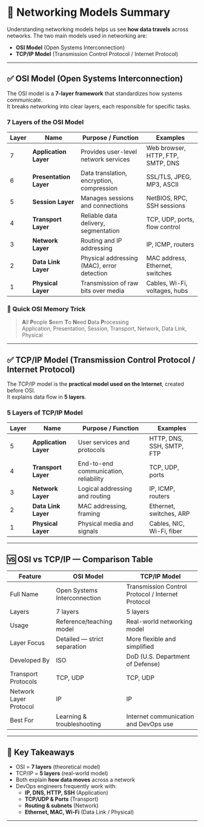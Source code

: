 # 📡 Networking Models Summary

Understanding networking models helps us see **how data travels** across networks. The two main models used in networking are:

- **OSI Model** (Open Systems Interconnection)
- **TCP/IP Model** (Transmission Control Protocol / Internet Protocol)

---

## ✅ OSI Model (Open Systems Interconnection)

The OSI model is a **7-layer framework** that standardizes how systems communicate.  
It breaks networking into clear layers, each responsible for specific tasks.

### **7 Layers of the OSI Model**

| Layer | Name | Purpose / Function | Examples |
|------|------|--------------------|---------|
| 7 | **Application Layer** | Provides user-level network services | Web browser, HTTP, FTP, SMTP, DNS |
| 6 | **Presentation Layer** | Data translation, encryption, compression | SSL/TLS, JPEG, MP3, ASCII |
| 5 | **Session Layer** | Manages sessions and connections | NetBIOS, RPC, SSH sessions |
| 4 | **Transport Layer** | Reliable data delivery, segmentation | TCP, UDP, ports, flow control |
| 3 | **Network Layer** | Routing and IP addressing | IP, ICMP, routers |
| 2 | **Data Link Layer** | Physical addressing (MAC), error detection | MAC address, Ethernet, switches |
| 1 | **Physical Layer** | Transmission of raw bits over media | Cables, Wi-Fi, voltages, hubs |

### 🧠 Quick OSI Memory Trick

> **A**ll **P**eople **S**eem **T**o **N**eed **D**ata **P**rocessing  
Application, Presentation, Session, Transport, Network, Data Link, Physical

---

## ✅ TCP/IP Model (Transmission Control Protocol / Internet Protocol)

The TCP/IP model is the **practical model used on the Internet**, created before OSI.  
It explains data flow in **5 layers**.

### **5 Layers of TCP/IP Model**

| Layer | Name | Purpose / Function | Examples |
|------|------|--------------------|---------|
| 5 | **Application Layer** | User services and protocols | HTTP, DNS, SSH, SMTP, FTP |
| 4 | **Transport Layer** | End-to-end communication, reliability | TCP, UDP, ports |
| 3 | **Network Layer** | Logical addressing and routing | IP, ICMP, routers |
| 2 | **Data Link Layer** | MAC addressing, framing | Ethernet, switches, ARP |
| 1 | **Physical Layer** | Physical media and signals | Cables, NIC, Wi-Fi, fiber |

---

## 🆚 OSI vs TCP/IP — Comparison Table

| Feature | OSI Model | TCP/IP Model |
|--------|----------|--------------|
| Full Name | Open Systems Interconnection | Transmission Control Protocol / Internet Protocol |
| Layers | 7 layers | 5 layers |
| Usage | Reference/teaching model | Real-world networking model |
| Layer Focus | Detailed — strict separation | More flexible and simplified |
| Developed By | ISO | DoD (U.S. Department of Defense) |
| Transport Protocols | TCP, UDP | TCP, UDP |
| Network Layer Protocol | IP | IP |
| Best For | Learning & troubleshooting | Internet communication and DevOps use |

---

## 🎯 Key Takeaways

- OSI = **7 layers** (theoretical model)
- TCP/IP = **5 layers** (real-world model)
- Both explain **how data moves** across a network
- DevOps engineers frequently work with:
  - **IP, DNS, HTTP, SSH** (Application)
  - **TCP/UDP & Ports** (Transport)
  - **Routing & subnets** (Network)
  - **Ethernet, MAC, Wi-Fi** (Data Link / Physical)

---

